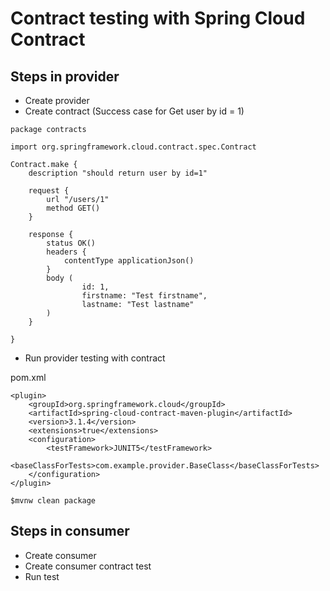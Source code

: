 # Contract testing with Spring Cloud Contract


## Steps in provider
* Create provider
* Create contract (Success case for Get user by id = 1)

```
package contracts

import org.springframework.cloud.contract.spec.Contract

Contract.make {
    description "should return user by id=1"

    request {
        url "/users/1"
        method GET()
    }

    response {
        status OK()
        headers {
            contentType applicationJson()
        }
        body (
                id: 1,
                firstname: "Test firstname",
                lastname: "Test lastname"
        )
    }

}
```

* Run provider testing with contract

pom.xml
```
<plugin>
    <groupId>org.springframework.cloud</groupId>
    <artifactId>spring-cloud-contract-maven-plugin</artifactId>
    <version>3.1.4</version>
    <extensions>true</extensions>
    <configuration>
        <testFramework>JUNIT5</testFramework>
        <baseClassForTests>com.example.provider.BaseClass</baseClassForTests>
    </configuration>
</plugin>
```

```
$mvnw clean package
```


## Steps in consumer
* Create consumer
* Create consumer contract test
* Run test
